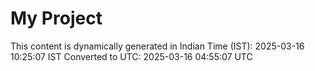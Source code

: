 # My Project

This content is dynamically generated in Indian Time (IST): 2025-03-16 10:25:07 IST
Converted to UTC: 2025-03-16 04:55:07 UTC
